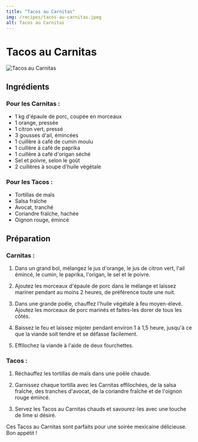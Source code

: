 ```yaml
---
title: "Tacos au Carnitas"
img: /recipes/tacos-au-carnitas.jpeg
alt: Tacos au Carnitas
---
```


# Tacos au Carnitas

![Tacos au Carnitas](/recipes/tacos-au-carnitas.jpeg)

## Ingrédients

### Pour les Carnitas :

- 1 kg d'épaule de porc, coupée en morceaux
- 1 orange, pressée
- 1 citron vert, pressé
- 3 gousses d'ail, émincées
- 1 cuillère à café de cumin moulu
- 1 cuillère à café de paprika
- 1 cuillère à café d'origan séché
- Sel et poivre, selon le goût
- 2 cuillères à soupe d'huile végétale

### Pour les Tacos :

- Tortillas de maïs
- Salsa fraîche
- Avocat, tranché
- Coriandre fraîche, hachée
- Oignon rouge, émincé

## Préparation

### Carnitas :

1. Dans un grand bol, mélangez le jus d'orange, le jus de citron vert, l'ail émincé, le cumin, le paprika, l'origan, le sel et le poivre.

2. Ajoutez les morceaux d'épaule de porc dans le mélange et laissez mariner pendant au moins 2 heures, de préférence toute une nuit.

3. Dans une grande poêle, chauffez l'huile végétale à feu moyen-élevé. Ajoutez les morceaux de porc marinés et faites-les dorer de tous les côtés.

4. Baissez le feu et laissez mijoter pendant environ 1 à 1,5 heure, jusqu'à ce que la viande soit tendre et se défasse facilement.

5. Effilochez la viande à l'aide de deux fourchettes.

### Tacos :

1. Réchauffez les tortillas de maïs dans une poêle chaude.

2. Garnissez chaque tortilla avec les Carnitas effilochées, de la salsa fraîche, des tranches d'avocat, de la coriandre fraîche et de l'oignon rouge émincé.

3. Servez les Tacos au Carnitas chauds et savourez-les avec une touche de lime si désiré.

Ces Tacos au Carnitas sont parfaits pour une soirée mexicaine délicieuse. Bon appétit !
